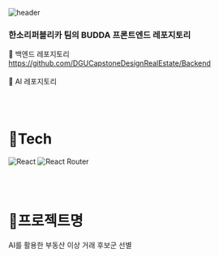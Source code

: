 ![header](https://capsule-render.vercel.app/api?type=venom&color=0:E4D6BE,100:F2BD52&height=300&section=header&text=Budda&fontSize=80&desc=부동산을%20다%20예측하다&descAlignY=75&fontColor=C69B0F)
<br>
### 한소리퍼블리카 팀의 BUDDA 프론트엔드 레포지토리
🎈 백엔드 레포지토리<br>
https://github.com/DGUCapstoneDesignRealEstate/Backend
<br><br>
🎈 AI 레포지토리

<br><br>
# 🎨Tech
![React](https://img.shields.io/badge/react-%2320232a.svg?style=for-the-badge&logo=react&logoColor=%2361DAFB)
![React Router](https://img.shields.io/badge/React_Router-CA4245?style=for-the-badge&logo=react-router&logoColor=white)

<br><br>
# 💸프로젝트명
AI를 활용한 부동산 이상 거래 후보군 선별

